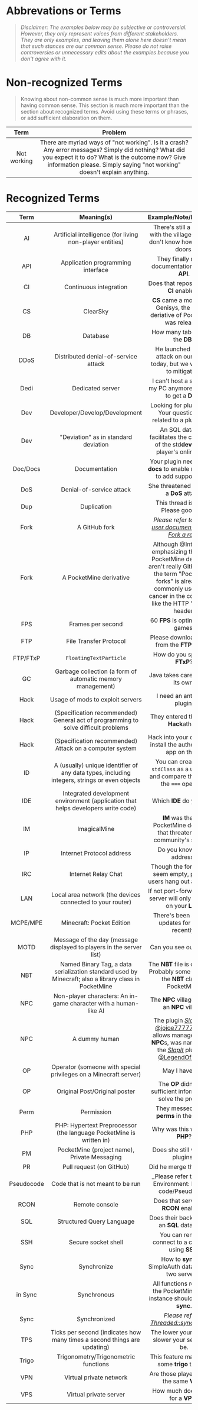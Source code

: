 Abbrevations or Terms
===
> _Disclaimer: The examples below may be subjective or controversial. However, they only represent voices from different stakeholders. They are only examples, and leaving them alone here doesn't mean that such stances are our common sense. Please do not raise controversies or unnecessary edits about the examples because you don't agree with it._

# Non-recognized Terms
> Knowing about non-common sense is much more important than having common sense. This section is much more important than the section about recognized terms. Avoid using these terms or phrases, or add sufficient elaboration on them.

| Term | Problem |
| :---: | :---: |
| Not working | There are myriad ways of "not working". Is it a crash? Any error messages? Simply did nothing? What did you expect it to do? What is the outcome now? Give information please. Simply saying "not working" doesn't explain anything. |

# Recognized Terms
| Term | Meaning(s) | Example/Note/Reference |
| :---: | :----: | :----: |
| AI | Artificial intelligence (for living non-player entities) | There's still a problem with the villager **AI**. They don't know how to locate doors. |
| API | Application programming interface | They finally made a documentation for their **API**. |
| CI | Continuous integration | Does that repository have **CI** enabled? |
| CS | ClearSky | **CS** came a month after Genisys, the second deriative of PocketMine, was released. |
| DB | Database | How many tables are in the **DB**? |
| DDoS | Distributed denial-of-service attack | He launched a **DDoS** attack on our server today, but we were able to mitigate it. |
| Dedi | Dedicated server | I can't host a server on my PC anymore, we need to get a **Dedi**. |
| Dev | Developer/Develop/Development | Looking for plugin **devs**. Your question isn't related to a plugin **dev**. |
| Dev | "Deviation" as in standard deviation | An SQL database facilitates the calculation of the std**dev** of your player's online time. |
| Doc/Docs | Documentation | Your plugin needs better **docs** to enable more devs to add support for it.
| DoS | Denial-of-service attack | She threatened them with a **DoS** attack. |
| Dup | Duplication | This thread is a **dup**. Please google it. |
| Fork | A GitHub fork | _Please refer to [GitHub user documentation -- Fork a repo](https://help.github.com/articles/fork-a-repo/)_ |
| Fork | A PocketMine derivative | Although @Intyre kept emphasizing that these PocketMine derivatives aren't really GitHub forks, the term "PocketMine forks" is already too commonly used like a cancer in the community, like the HTTP "Referer" header. |
| FPS | Frames per second | 60 **FPS** is optimal for PC games. |
| FTP | File Transfer Protocol | Please download the file from the **FTP** server. |
| FTP/FTxP | `FloatingTextParticle` | How do you spawn an **FTxP**? |
| GC | Garbage collection (a form of automatic memory management) | Java takes care of **GC** on its own. |
| Hack | Usage of mods to exploit servers | I need an anti-**hack** plugin. |
| Hack | (Specification recommended) General act of programming to solve difficult problems | They entered the annual **Hack**athon. |
| Hack | (Specification recommended) Attack on a computer system | Hack into your clients and install the authentication app on them! |
| ID | A (usually) unique identifier of any data types, including integers, strings or even objects | You can create a `new stdClass` as a unique **ID** and compare them using the `===` operator. |
| IDE | Integrated development environment (application that helps developers write code) | Which **IDE** do you use? |
| IM | ImagicalMine | **IM** was the first PocketMine derivative that threatened the community's survival. |
| IP | Internet Protocol address | Do you know his **IP** address? |
| IRC | Internet Relay Chat | Though the forums may seem empty, plenty of users hang out at the **IRC**. |
| LAN | Local area network (the devices connected to your router) | If not port-forwarded, the server will only be visible on your **LAN**. |
| MCPE/MPE | Minecraft: Pocket Edition | There's been so many updates for **MCPE** recently. |
| MOTD | Message of the day (message displayed to players in the server list) | Can you see our **MOTD**? |
| NBT | Named Binary Tag, a data serialization standard used by Minecraft; also a library class in PocketMine | The **NBT** file is corrupted. Probably some bugs with the **NBT** class in PocketMine. |
| NPC | Non-player characters: An in-game character with a human-like AI | The **NPC** villager lives in an **NPC** village. |
| NPC | A dummy human | The plugin [_Slapper_](https://github.com/PMPlugins/Slapper) by [@jojoe77777](https://github.com/jojoe77777), which allows management of **NPC**s, was named after the [_SlapIt_](https://github.com/LegendOfMCPE/SlapIt) plugin by [@LegendOfMCPE](https://github.com/LegendOfMCPE). |
| OP | Operator (someone with special privileges on a Minecraft server) | May I have **OP**? |
| OP | Original Post/Original poster | The **OP** didn't give sufficient information to solve the problem. |
| Perm | Permission | They messed up the **perms** in the plugin. |
| PHP | PHP: Hypertext Preprocessor (the language PocketMine is written in) | Why was this written in **PHP**? |
| PM | PocketMine (project name), Private Messaging | Does she still write **PM** plugins? |
| PR | Pull request (on GitHub) | Did he merge the **PR** yet? |
| Pseudocode | Code that is not meant to be run | _Please refer to [[Code Environment: Example code/Pseudocode|Code-Environment#example-codepseudocode]]_ |
| RCON | Remote console | Does that server have **RCON** enabled? |
| SQL | Structured Query Language | Does their back-end use an **SQL** database? |
| SSH | Secure socket shell | You can remotely connect to a computer using **SSH**. |
| Sync | Synchronize | How to **sync** the SimpleAuth data between two servers? |
| in Sync | Synchronous | All functions related to the PocketMine server instance should be run **in sync**. |
| Sync | Synchronized | _Please refer to [Threaded::synchronized](http://php.net/threaded.synchronized)_ |
| TPS | Ticks per second (indicates how many times a second things are updating) | The lower your **TPS**, the slower your server will be. |
| Trigo | Trigonometry/Trigonometric functions | This feature may involve some **trigo** trouble. |
| VPN | Virtual private network | Are those players behind the same **VPN**? |
| VPS | Virtual private server | How much does it cost for a **VPS**? |